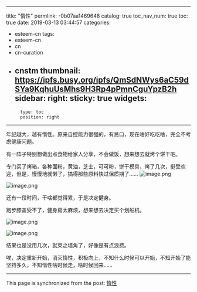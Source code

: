 
---
title: "惰性"
permlink: -0b07aa1469648
catalog: true
toc_nav_num: true
toc: true
date: 2019-03-13 03:44:57
categories:
- esteem-cn
tags:
- esteem-cn
- cn
- cn-curation
- cnstm
thumbnail: https://ipfs.busy.org/ipfs/QmSdNWys6aC59dSYa9KqhuUsMhs9H3Rp4pPmnCguYpzB2h
sidebar:
    right:
        sticky: true
widgets:
    -
        type: toc
        position: right
---


年纪越大，越有惰性。原来自控能力很强的，有忌口，现在啥好吃吃啥，完全不考虑健康问题。

有一阵子特别想做出点食物给家人分享，不会做饭，想来想去就烤个饼干吧。

专门买了烤箱，各种面粉，黄油，芝士，可可粉，饼干模具，烤了几次，挺受欢迎，但是，慢慢地就懒了，搞得那些原料快过保质期了……
![image.png](https://ipfs.busy.org/ipfs/QmSdNWys6aC59dSYa9KqhuUsMhs9H3Rp4pPmnCguYpzB2h)

![image.png](https://ipfs.busy.org/ipfs/QmVsR45maFaCmgCqYKaDPgN4ZyeE4Gxu9soSRqNqboXuFD)


还有一段时间，干啥都觉得累，于是决定健身。

跑步膝盖受不了，健身房太麻烦，想来想去决定买个划船机。

![image.png](https://ipfs.busy.org/ipfs/QmZMxkVbbqANYnk2NUy4ZavoKAq6YaPAfwHCWgbLcV74Qn)

![image.png](https://ipfs.busy.org/ipfs/QmUQeSYRtkPMjGTEBJYzcj6Gstmitg13u5BPkvKnDdpL3E)

结果也是没用几次，就束之墙角了，好像是有点浪费。

唉，决定重新开始，消灭惰性，积极向上，不知什么时候可以开始，不知开始了能坚持多久，不知惰性啥时候走，啥时候回来……

- - -

This page is synchronized from the post: [惰性](https://steemit.com/@julian2013/-0b07aa1469648)

